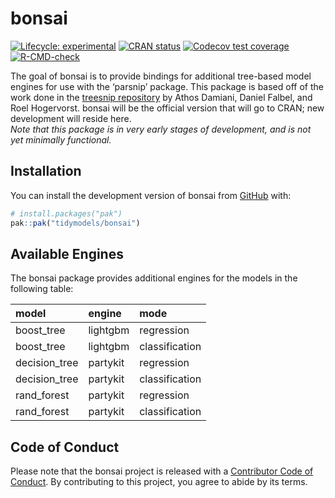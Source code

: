 
<!-- README.md is generated from README.Rmd. Please edit that file -->

# bonsai

<!-- badges: start -->

[![Lifecycle:
experimental](https://img.shields.io/badge/lifecycle-experimental-orange.svg)](https://lifecycle.r-lib.org/articles/stages.html#experimental)
[![CRAN
status](https://www.r-pkg.org/badges/version/bonsai)](https://CRAN.R-project.org/package=bonsai)
[![Codecov test
coverage](https://codecov.io/gh/tidymodels/bonsai/branch/main/graph/badge.svg)](https://app.codecov.io/gh/tidymodels/bonsai?branch=main)
[![R-CMD-check](https://github.com/tidymodels/bonsai/workflows/R-CMD-check/badge.svg)](https://github.com/tidymodels/bonsai/actions)
<!-- badges: end -->

The goal of bonsai is to provide bindings for additional tree-based
model engines for use with the ‘parsnip’ package. This package is based
off of the work done in the [treesnip
repository](https://github.com/curso-r/treesnip) by Athos Damiani,
Daniel Falbel, and Roel Hogervorst. bonsai will be the official version
that will go to CRAN; new development will reside here.  
*Note that this package is in very early stages of development, and is
not yet minimally functional.*

## Installation

You can install the development version of bonsai from
[GitHub](https://github.com/) with:

``` r
# install.packages("pak")
pak::pak("tidymodels/bonsai")
```

## Available Engines

The bonsai package provides additional engines for the models in the
following table:

| model         | engine   | mode           |
|:--------------|:---------|:---------------|
| boost_tree    | lightgbm | regression     |
| boost_tree    | lightgbm | classification |
| decision_tree | partykit | regression     |
| decision_tree | partykit | classification |
| rand_forest   | partykit | regression     |
| rand_forest   | partykit | classification |

## Code of Conduct

Please note that the bonsai project is released with a [Contributor Code
of
Conduct](https://contributor-covenant.org/version/2/0/CODE_OF_CONDUCT.html).
By contributing to this project, you agree to abide by its terms.

